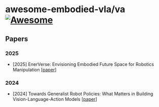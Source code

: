 # awesome-embodied-vla/va [![Awesome](https://awesome.re/badge.svg)](https://awesome.re)

## Papers

### 2025 

- [2025] EnerVerse: Envisioning Embodied Future Space for Robotics Manipulation [[paper](https://arxiv.org/pdf/2501.01895)]
  


### 2024

- [2024] Towards Generalist Robot Policies: What Matters in Building Vision-Language-Action Models [[paper](https://arxiv.org/abs/2412.14058)]
